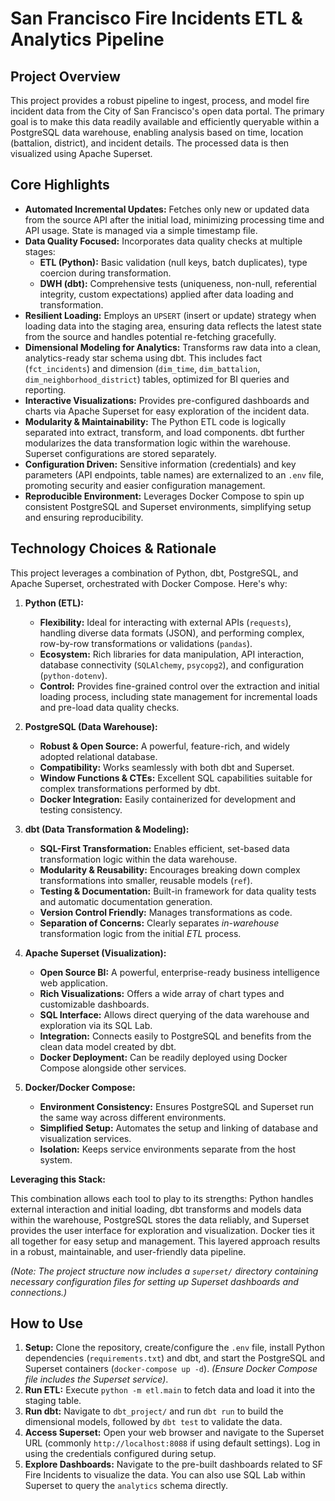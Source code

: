 # San Francisco Fire Incidents ETL & Analytics Pipeline

## Project Overview

This project provides a robust pipeline to ingest, process, and model fire incident data from the City of San Francisco's open data portal. The primary goal is to make this data readily available and efficiently queryable within a PostgreSQL data warehouse, enabling analysis based on time, location (battalion, district), and incident details. The processed data is then visualized using Apache Superset.

## Core Highlights

* **Automated Incremental Updates:** Fetches only new or updated data from the source API after the initial load, minimizing processing time and API usage. State is managed via a simple timestamp file.
* **Data Quality Focused:** Incorporates data quality checks at multiple stages:
    * **ETL (Python):** Basic validation (null keys, batch duplicates), type coercion during transformation.
    * **DWH (dbt):** Comprehensive tests (uniqueness, non-null, referential integrity, custom expectations) applied after data loading and transformation.
* **Resilient Loading:** Employs an `UPSERT` (insert or update) strategy when loading data into the staging area, ensuring data reflects the latest state from the source and handles potential re-fetching gracefully.
* **Dimensional Modeling for Analytics:** Transforms raw data into a clean, analytics-ready star schema using dbt. This includes fact (`fct_incidents`) and dimension (`dim_time`, `dim_battalion`, `dim_neighborhood_district`) tables, optimized for BI queries and reporting.
* **Interactive Visualizations:** Provides pre-configured dashboards and charts via Apache Superset for easy exploration of the incident data.
* **Modularity & Maintainability:** The Python ETL code is logically separated into extract, transform, and load components. dbt further modularizes the data transformation logic within the warehouse. Superset configurations are stored separately.
* **Configuration Driven:** Sensitive information (credentials) and key parameters (API endpoints, table names) are externalized to an `.env` file, promoting security and easier configuration management.
* **Reproducible Environment:** Leverages Docker Compose to spin up consistent PostgreSQL and Superset environments, simplifying setup and ensuring reproducibility.

## Technology Choices & Rationale

This project leverages a combination of Python, dbt, PostgreSQL, and Apache Superset, orchestrated with Docker Compose. Here's why:

1.  **Python (ETL):**
    * **Flexibility:** Ideal for interacting with external APIs (`requests`), handling diverse data formats (JSON), and performing complex, row-by-row transformations or validations (`pandas`).
    * **Ecosystem:** Rich libraries for data manipulation, API interaction, database connectivity (`SQLAlchemy`, `psycopg2`), and configuration (`python-dotenv`).
    * **Control:** Provides fine-grained control over the extraction and initial loading process, including state management for incremental loads and pre-load data quality checks.

2.  **PostgreSQL (Data Warehouse):**
    * **Robust & Open Source:** A powerful, feature-rich, and widely adopted relational database.
    * **Compatibility:** Works seamlessly with both dbt and Superset.
    * **Window Functions & CTEs:** Excellent SQL capabilities suitable for complex transformations performed by dbt.
    * **Docker Integration:** Easily containerized for development and testing consistency.

3.  **dbt (Data Transformation & Modeling):**
    * **SQL-First Transformation:** Enables efficient, set-based data transformation logic within the data warehouse.
    * **Modularity & Reusability:** Encourages breaking down complex transformations into smaller, reusable models (`ref`).
    * **Testing & Documentation:** Built-in framework for data quality tests and automatic documentation generation.
    * **Version Control Friendly:** Manages transformations as code.
    * **Separation of Concerns:** Clearly separates *in-warehouse* transformation logic from the initial *ETL* process.

4.  **Apache Superset (Visualization):**
    * **Open Source BI:** A powerful, enterprise-ready business intelligence web application.
    * **Rich Visualizations:** Offers a wide array of chart types and customizable dashboards.
    * **SQL Interface:** Allows direct querying of the data warehouse and exploration via its SQL Lab.
    * **Integration:** Connects easily to PostgreSQL and benefits from the clean data model created by dbt.
    * **Docker Deployment:** Can be readily deployed using Docker Compose alongside other services.

5.  **Docker/Docker Compose:**
    * **Environment Consistency:** Ensures PostgreSQL and Superset run the same way across different environments.
    * **Simplified Setup:** Automates the setup and linking of database and visualization services.
    * **Isolation:** Keeps service environments separate from the host system.

**Leveraging this Stack:**

This combination allows each tool to play to its strengths: Python handles external interaction and initial loading, dbt transforms and models data within the warehouse, PostgreSQL stores the data reliably, and Superset provides the user interface for exploration and visualization. Docker ties it all together for easy setup and management. This layered approach results in a robust, maintainable, and user-friendly data pipeline.

*(Note: The project structure now includes a `superset/` directory containing necessary configuration files for setting up Superset dashboards and connections.)*

## How to Use

1.  **Setup:** Clone the repository, create/configure the `.env` file, install Python dependencies (`requirements.txt`) and dbt, and start the PostgreSQL and Superset containers (`docker-compose up -d`). *(Ensure Docker Compose file includes the Superset service)*.
2.  **Run ETL:** Execute `python -m etl.main` to fetch data and load it into the staging table.
3.  **Run dbt:** Navigate to `dbt_project/` and run `dbt run` to build the dimensional models, followed by `dbt test` to validate the data.
4.  **Access Superset:** Open your web browser and navigate to the Superset URL (commonly `http://localhost:8088` if using default settings). Log in using the credentials configured during setup.
5.  **Explore Dashboards:** Navigate to the pre-built dashboards related to SF Fire Incidents to visualize the data. You can also use SQL Lab within Superset to query the `analytics` schema directly.


